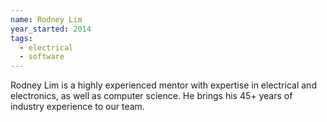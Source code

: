 ```yaml
---
name: Rodney Lim
year_started: 2014
tags:
  - electrical
  - software
---
```

Rodney Lim is a highly experienced mentor with expertise in electrical and electronics, as well as computer science. He brings his 45+ years of industry experience to our team.